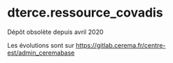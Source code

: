 # dterce.ressource_covadis

Dépôt obsolète depuis avril 2020

Les évolutions sont sur https://gitlab.cerema.fr/centre-est/admin_ceremabase

